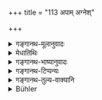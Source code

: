 +++
title = "113 अपाम् अग्नेश्"

+++

<details><summary>गङ्गानथ-मूलानुवादः</summary>

Gold and silver sprang out of the union of water and fire; for these reasons the purification of these two is best done by means of their source.—(112.)
</details>

<details><summary>मेधातिथिः</summary>

अर्थवादो ऽयम् । "अग्निर् वै वारुणानि" इत्यारभ्य, "अकामयत" इत्याद्यर्थवादेषु हेम्नः सुवर्णस्य रूप्यस्य चोत्पत्तिः श्रुता । पुरुषधर्मेणाग्निर् वरुणानीर् अपो ऽकामयत मैथुनधर्मेण समयुज्यत तत एतद् द्वयं **निर्बभौ** उद्भूतम् । अतस् **तयोः स्वयोन्या** स्वेनोत्पत्तिकारणेनाग्निना अत्यन्तोपघात उदकेन च । "सयोन्या" इति पाठे समानोत्पत्तिना भस्मनेति व्याख्येयम् । तद्दर्शनाच् च मृदो ऽपि कदाचिद् अनुज्ञायन्ते । **निर्णेकः** शोधनं **गुणवत्तरः** ॥ ५.११२ ॥
</details>

<details><summary>गङ्गानथ-भाष्यानुवादः</summary>

This is a purely commendatory description.

In the series of commendatory passages beginning with the words
‘*agnirvai varuṇam*’ and ending with ‘*abhyākāmyata*’, the origin of
gold and silver has been described; the meaning of which is that—‘Agni
approached Varuṇa, *i.e*., water, in the manner of a male approaching a
female, and had sexual intercourse with it, and out of this sprang gold
and silver.’

For this reason the purification of these is done by means of their
‘source’; *i.e*., by fire when there is much defilement, and algo by
water.

Another reading is ‘*Sayonyā*’; in which case the meaning is ‘by that
which has the same source as themselves’, *i.e*., by ash. And in
accordance with this view cleansing by means of clay is also sometimes
permitted.

The ‘*purification is best done*’.— (112).
</details>

<details><summary>गङ्गानथ-टिप्पन्यः</summary>

(Verse 113 of others.)

This verse is quoted in *Nṛsiṃhaprasāda* (Śrāddha, p. 15b);—in
*Hemādri*, (Śrāddha, p. 802);—and in *Nṛsiṃhaprasāda* (Śrāddha, p. 15a).
</details>

<details><summary>गङ्गानथ-तुल्य-वाक्यानि</summary>

**(verses 5.111-112)  
**

See Comparative notes for [Verse
5.111].
</details>

<details><summary>Bühler</summary>

113	From the union of water and fire arose the glittering gold and silver; those two, therefore, are best purified by (the elements) from which they sprang.
</details>
